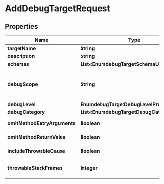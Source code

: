 

# AddDebugTargetRequest


## Properties

| Name | Type | Description | Notes |
|------------ | ------------- | ------------- | -------------|
|**targetName** | **String** | Name of the new Debug Target |  |
|**description** | **String** | A description for this Debug Target |  [optional] |
|**schemas** | **List&lt;EnumdebugTargetSchemaUrn&gt;** |  |  [optional] |
|**debugScope** | **String** | Specifies the fully-qualified Java package, class, or method affected by the settings in this target definition. Use the number character (#) to separate the class name and the method name (that is, com.unboundid.directory.server.core.DirectoryServer#startUp). |  |
|**debugLevel** | **EnumdebugTargetDebugLevelProp** |  |  |
|**debugCategory** | **List&lt;EnumdebugTargetDebugCategoryProp&gt;** |  |  [optional] |
|**omitMethodEntryArguments** | **Boolean** | Specifies the property to indicate whether to include method arguments in debug messages. |  [optional] |
|**omitMethodReturnValue** | **Boolean** | Specifies the property to indicate whether to include the return value in debug messages. |  [optional] |
|**includeThrowableCause** | **Boolean** | Specifies the property to indicate whether to include the cause of exceptions in exception thrown and caught messages. |  [optional] |
|**throwableStackFrames** | **Integer** | Specifies the property to indicate the number of stack frames to include in the stack trace for method entry and exception thrown messages. |  [optional] |



